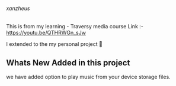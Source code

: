 ###### xanzheus
This is from my learning - Traversy media course Link :- https://youtu.be/QTHRWGn_sJw

I extended to the my personal project :slightly_smiling_face:	

## Whats New Added in this project
we have added option to play music from your device storage files.

